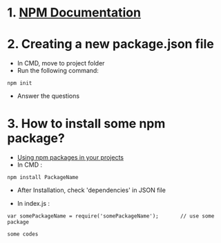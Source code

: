 # 1. [NPM Documentation](https://docs.npmjs.com/)

# 2. Creating a new package.json file
  - In CMD, move to project folder
  - Run the following command:
  ```
  npm init
  ```
  - Answer the questions

# 3. How to install some npm package?
  - [Using npm packages in your projects](https://docs.npmjs.com/using-npm-packages-in-your-projects)
  - In CMD : 
  ```
  npm install PackageName
  ```
  
  - After Installation, check 'dependencies' in JSON file
  
  - In index.js :
  ```
  var somePackageName = require('somePackageName');       // use some package
  
  some codes
  ```
